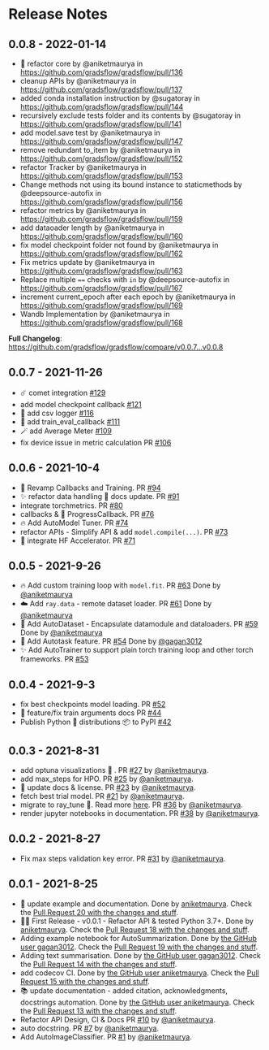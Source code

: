 # Release Notes

## 0.0.8 - 2022-01-14

* 🤩 refactor core by @aniketmaurya in https://github.com/gradsflow/gradsflow/pull/136
* cleanup APIs by @aniketmaurya in https://github.com/gradsflow/gradsflow/pull/137
* added conda installation instruction by @sugatoray in https://github.com/gradsflow/gradsflow/pull/144
* recursively exclude tests folder and its contents by @sugatoray in https://github.com/gradsflow/gradsflow/pull/141
* add model.save test by @aniketmaurya in https://github.com/gradsflow/gradsflow/pull/147
* remove redundant to_item by @aniketmaurya in https://github.com/gradsflow/gradsflow/pull/152
* refactor Tracker by @aniketmaurya in https://github.com/gradsflow/gradsflow/pull/153
* Change methods not using its bound instance to staticmethods by @deepsource-autofix
  in https://github.com/gradsflow/gradsflow/pull/156
* refactor metrics by @aniketmaurya in https://github.com/gradsflow/gradsflow/pull/159
* add dataoader length by @aniketmaurya in https://github.com/gradsflow/gradsflow/pull/160
* fix model checkpoint folder not found by @aniketmaurya in https://github.com/gradsflow/gradsflow/pull/162
* Fix metrics update by @aniketmaurya in https://github.com/gradsflow/gradsflow/pull/163
* Replace multiple `==` checks with `in` by @deepsource-autofix in https://github.com/gradsflow/gradsflow/pull/167
* increment current_epoch after each epoch by @aniketmaurya in https://github.com/gradsflow/gradsflow/pull/169
* Wandb Implementation by @aniketmaurya in https://github.com/gradsflow/gradsflow/pull/168

**Full Changelog**: https://github.com/gradsflow/gradsflow/compare/v0.0.7...v0.0.8

## 0.0.7 - 2021-11-26

* ☄️ comet integration [#129](https://github.com/gradsflow/gradsflow/pull/129)
* add model checkpoint callback [#121](https://github.com/gradsflow/gradsflow/pull/121)
* 📝 add csv logger [#116](https://github.com/gradsflow/gradsflow/pull/116)
* 🚀 add train_eval_callback [#111](https://github.com/gradsflow/gradsflow/pull/111)
* 🪄 add Average Meter [#109](https://github.com/gradsflow/gradsflow/pull/109)
* fix device issue in metric calculation PR [#106](https://github.com/gradsflow/gradsflow/pull/106)

## 0.0.6 - 2021-10-4

* 🎉 Revamp Callbacks and Training. PR [#94](https://github.com/gradsflow/gradsflow/pull/94)
* ✨ refactor data handling 📝 docs update. PR [#91](https://github.com/gradsflow/gradsflow/pull/91)
* integrate torchmetrics. PR [#80](https://github.com/gradsflow/gradsflow/pull/80)
* callbacks & 🤑 ProgressCallback. PR [#76](https://github.com/gradsflow/gradsflow/pull/76)
* 🔥 Add AutoModel Tuner. PR [#74](https://github.com/gradsflow/gradsflow/pull/74)
* refactor APIs - Simplify API & add `model.compile(...)`. PR [#73](https://github.com/gradsflow/gradsflow/pull/73)
* 🤗 integrate HF Accelerator. PR [#71](https://github.com/gradsflow/gradsflow/pull/71)

## 0.0.5 - 2021-9-26

* 🔥 Add custom training loop with `model.fit`. PR [#63](https://github.com/gradsflow/gradsflow/pull/63) Done
  by [@aniketmaurya](https://github.com/aniketmaurya)
* ☁️ Add `ray.data` - remote dataset loader. PR [#61](https://github.com/gradsflow/gradsflow/pull/61) Done
  by [@aniketmaurya](https://github.com/aniketmaurya)
* 🎉 Add AutoDataset - Encapsulate datamodule and dataloaders. PR [#59](https://github.com/gradsflow/gradsflow/pull/59)
  Done by [@aniketmaurya](https://github.com/aniketmaurya)
* 🌟 Add Autotask feature. PR [#54](https://github.com/gradsflow/gradsflow/pull/54) Done
  by [@gagan3012](https://github.com/gagan3012)
* ✨ Add AutoTrainer to support plain torch training loop and other torch frameworks.
  PR [#53](https://github.com/gradsflow/gradsflow/pull/53)

## 0.0.4 - 2021-9-3

* fix best checkpoints model loading. PR [#52](https://github.com/gradsflow/gradsflow/pull/52)
* 🚀 feature/fix train arguments docs PR [#44](https://github.com/gradsflow/gradsflow/pull/44)
* Publish Python 🐍 distributions 📦 to PyPI [#42](https://github.com/gradsflow/gradsflow/pull/42)

## 0.0.3 - 2021-8-31

* add optuna visualizations 🎨 . PR [#27](https://github.com/gradsflow/gradsflow/pull/27)
  by [@aniketmaurya](https://github.com/aniketmaurya).
* add max_steps for HPO. PR [#25](https://github.com/gradsflow/gradsflow/pull/25)
  by [@aniketmaurya](https://github.com/aniketmaurya).
* :memo: update docs & license. PR [#23](https://github.com/gradsflow/gradsflow/pull/23)
  by [@aniketmaurya](https://github.com/aniketmaurya).
* fetch best trial model. PR [#21](https://github.com/gradsflow/gradsflow/pull/21)
  by [@aniketmaurya](https://github.com/aniketmaurya).
* migrate to ray_tune 🌟. Read more [here](https://github.com/gradsflow/gradsflow/issues/35).
  PR [#36](https://github.com/gradsflow/gradsflow/pull/36) by [@aniketmaurya](https://github.com/aniketmaurya).
* render jupyter notebooks in documentation. PR [#38](https://github.com/gradsflow/gradsflow/pull/38)
  by [@aniketmaurya](https://github.com/aniketmaurya).

## 0.0.2 - 2021-8-27

* Fix max steps validation key error. PR [#31](https://github.com/gradsflow/gradsflow/pull/31)
  by [@aniketmaurya](https://github.com/aniketmaurya).

## 0.0.1 - 2021-8-25

* 📝 update example and documentation. Done by [ aniketmaurya](https://github.com/aniketmaurya). Check
  the [Pull Request 20 with the changes and stuff](https://github.com/gradsflow/gradsflow/pull/20).
* :tada::sparkles: First Release - v0.0.1 - Refactor API & tested Python 3.7+. Done
  by [ aniketmaurya](https://github.com/aniketmaurya). Check
  the [Pull Request 18 with the changes and stuff](https://github.com/gradsflow/gradsflow/pull/18).
* Adding example notebook for AutoSummarization. Done by [the GitHub user gagan3012](https://github.com/gagan3012).
  Check the [Pull Request 19 with the changes and stuff](https://github.com/gradsflow/gradsflow/pull/19).
* Adding text summarisation. Done by [the GitHub user gagan3012](https://github.com/gagan3012). Check
  the [Pull Request 14 with the changes and stuff](https://github.com/gradsflow/gradsflow/pull/14).
* add codecov CI. Done by [the GitHub user aniketmaurya](https://github.com/aniketmaurya). Check
  the [Pull Request 15 with the changes and stuff](https://github.com/gradsflow/gradsflow/pull/15).
* 📚 update documentation - added citation, acknowledgments, docstrings automation. Done
  by [the GitHub user aniketmaurya](https://github.com/aniketmaurya). Check
  the [Pull Request 13 with the changes and stuff](https://github.com/gradsflow/gradsflow/pull/13).
* Refactor API Design, CI & Docs PR [#10](https://github.com/gradsflow/gradsflow/pull/10)
  by [@aniketmaurya](https://github.com/aniketmaurya).
* auto docstring. PR [#7](https://github.com/gradsflow/gradsflow/pull/7)
  by [@aniketmaurya](https://github.com/aniketmaurya).
* Add AutoImageClassifier. PR [#1](https://github.com/gradsflow/gradsflow/pull/1)
  by [@aniketmaurya](https://github.com/aniketmaurya).
